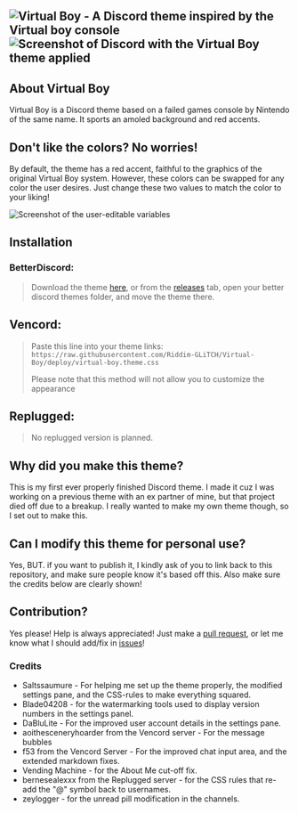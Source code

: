 [banner]:       https://github.com/Riddim-GLiTCH/Virtual-Boy/assets/87764384/ad1ed967-2cee-479c-a4b2-b781fe531494
[preview-img]:  https://github.com/Riddim-GLiTCH/Virtual-Boy/assets/87764384/f7b54549-de65-43fe-806c-22a7967126ec
[edit-img]:     https://github.com/Riddim-GLiTCH/Virtual-Boy/assets/87764384/5a6e4954-378a-4c7f-be3e-de4ad25b20dc

[pulls]:    https://github.com/Riddim-GLiTCH/Virtual-Boy/pulls
[issues]:   https://github.com/Riddim-GLiTCH/Virtual-Boy/issues

![Virtual Boy - A Discord theme inspired by the Virtual boy console][banner]
![Screenshot of Discord with the Virtual Boy theme applied][preview-img]
---

## About Virtual Boy 
Virtual Boy is a Discord theme based on a failed games console by Nintendo of the same name. It sports an amoled background and red accents. 

## Don't like the colors? No worries!
By default, the theme has a red accent, faithful to the graphics of the original Virtual Boy system. However, these colors can be swapped for any color the user desires. Just change these two values to match the color to your liking!

![Screenshot of the user-editable variables][edit-img]

## Installation

### BetterDiscord:
> Download the theme [here](https://github.com/Riddim-GLiTCH/Virtual-Boy/releases/download/v1.2/virtual-boy.theme.css), or from the [releases](https://github.com/Riddim-GLiTCH/Virtual-Boy/releases) tab, open your better discord themes folder, and move the theme there.

## Vencord:
> Paste this line into your theme links: `https://raw.githubusercontent.com/Riddim-GLiTCH/Virtual-Boy/deploy/virtual-boy.theme.css`
>
>Please note that this method will not allow you to customize the appearance

## Replugged:
> No replugged version is planned. 



## Why did you make this theme?
This is my first ever properly finished Discord theme. I made it cuz I was working on a previous theme with an ex partner of mine, but that project died off due to a breakup. I really wanted to make my own theme though, so I set out to make this.

## Can I modify this theme for personal use?
Yes, BUT. if you want to publish it, I kindly ask of you to link back to this repository, and make sure people know it's based off this. Also make sure the credits below are clearly shown!

## Contribution?
Yes please! Help is always appreciated! Just make a [pull request][pulls], or let me know what I should add/fix in [issues][issues]!

### Credits
- Saltssaumure - For helping me set up the theme properly, the modified settings pane, and the CSS-rules to make everything squared.
- Blade04208 - for the watermarking tools used to display version numbers in the settings panel.
- DaBluLite - For the improved user account details in the settings pane.
- aoithesceneryhoarder from the Vencord server - For the message bubbles
- f53 from the Vencord Server - For the improved chat input area, and the extended markdown fixes.
- Vending Machine - for the About Me cut-off fix.
- bernesealexxx from the Replugged server - for the CSS rules that re-add the "@" symbol back to usernames.
- zeylogger - for the unread pill modification in the channels.

